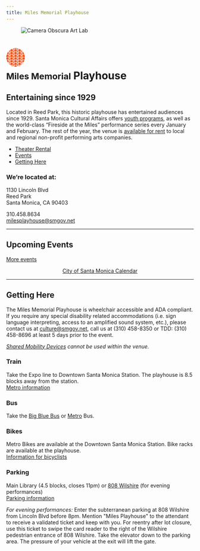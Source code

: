 ```yaml
---
title: Miles Memorial Playhouse
---
```


<figure>
  <img src="https://static-artsamo.digitalservice.la/uploads/playhouse-500-heigh.jpg" height="300" alt="Camera Obscura Art Lab" />
</figure>


<h1>
  <img src="/assets/images/icon-miles-playhouse.png" height="50" alt="" /><br />
  <small>Miles Memorial</small> Playhouse
</h1>

## Entertaining since 1929

Located in Reed Park, this historic playhouse has entertained audiences since 1929. Santa Monica Cultural Affairs offers [youth programs](https://www.facebook.com/groups/downbeat720/), as well as the world-class “Fireside at the Miles” performance series every January and February. The rest of the year, the venue is [available for rent](/miles-memorial-playhouse-rental/) to local and regional non-profit performing arts companies.

<nav class="action" markdown="1">

*   [Theater Rental](/miles-memorial-playhouse-rental/)
*   [Events](#upcoming-events)
*   [Getting Here](#getting-here)

</nav>

### We’re located at:

1130 Lincoln Blvd  
Reed Park  
Santa Monica, CA 90403

310.458.8634  
[milesplayhouse@smgov.net](mailto:milesplayhouse@smgov.net)


* * *


Upcoming Events
---------------

<ol
  class="events"
  data-events-locations="Miles Memorial Playhouse"
  data-events-limit="6">
</ol>
<script src="/assets/js/events.js"></script>

<p data-events-more class="action" markdown="1" style="visibility: hidden;">

[More events](/miles-memorial-playhouse-events/)

</p>

<p data-events-fallback style="text-align: center;"><a href="https://www.santamonica.gov/events">City of Santa Monica Calendar</a></p>


* * *


Getting Here
------------

The Miles Memorial Playhouse is wheelchair accessible and ADA compliant. If you require any special disability related accommodations (i.e. sign language interpreting, access to an amplified sound system, etc.), please contact us at [culture@smgov.net](mailto:culture@smgov.net), call us at (310) 458-8350 or TDD: (310) 458-8696 at least 5 days prior to the event.

_[Shared Mobility Devices](https://www.smgov.net/Departments/PCD/Transportation/Shared-Mobility-Services/) cannot be used within the venue._

### Train

Take the Expo line to Downtown Santa Monica Station. The playhouse is 8.5 blocks away from the station.  
[Metro information](http://metro.net/)

### Bus

Take the [Big Blue Bus](http://bigbluebus.com/) or [Metro](http://metro.net/) Bus.

### Bikes

Metro Bikes are available at the Downtown Santa Monica Station. Bike racks are available at the playhouse.  
[Information for bicyclists](https://www.smgov.net/Departments/PCD/Transportation/Bicyclists/)

### Parking

Main Library (4.5 blocks, closes 11pm) or [808 Wilshire](https://www.google.com/maps/place/808+Wilshire+Blvd,+Santa+Monica,+CA+90401) (for evening performances)  
[Parking information](http://www.smgov.net/parking)

_For evening performances:_ Enter the subterranean parking at 808 Wilshire from Lincoln Blvd before 8pm. Mention "Miles Playhouse" to the attendant to receive a validated ticket and keep with you. For reentry after lot closure, use this ticket to swipe the card reader to the right of the Wilshire pedestrian entrance of 808 Wilshire. Take the elevator down to the parking area. The pressure of your vehicle at the exit will lift the gate.  

